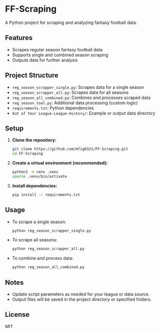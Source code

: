 # FF-Scraping

A Python project for scraping and analyzing fantasy football data.

## Features

- Scrapes regular season fantasy football data
- Supports single and combined season scraping
- Outputs data for further analysis

## Project Structure

- `reg_season_scrapper_single.py`: Scrapes data for a single season
- `reg_season_scrapper_all.py`: Scrapes data for all seasons
- `reg_season_all_combined.py`: Combines and processes scraped data
- `reg_season_toal.py`: Additional data processing (custom logic)
- `requirements.txt`: Python dependencies
- `Out of Your League-League-History/`: Example or output data directory

## Setup

1. **Clone the repository:**
	 ```sh
	 git clone https://github.com/mfig0321/FF-Scraping.git
	 cd FF-Scraping
	 ```

2. **Create a virtual environment (recommended):**
	 ```sh
	 python3 -m venv .venv
	 source .venv/bin/activate
	 ```

3. **Install dependencies:**
	 ```sh
	 pip install -r requirements.txt
	 ```

## Usage

- To scrape a single season:
	```sh
	python reg_season_scrapper_single.py
	```

- To scrape all seasons:
	```sh
	python reg_season_scrapper_all.py
	```

- To combine and process data:
	```sh
	python reg_season_all_combined.py
	```

## Notes

- Update script parameters as needed for your league or data source.
- Output files will be saved in the project directory or specified folders.

## License

MIT